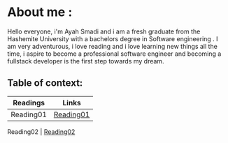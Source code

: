 # About me :
Hello everyone, i'm Ayah Smadi and i am a fresh graduate from the Hashemite University with a bachelors degree in  Software engineering .
I am very adventurous, i love reading and i love learning new things all the time, i aspire to  become a professional software engineer and becoming a fullstack developer is the first step towards my dream.

## Table of context:
 Readings               | Links                                                                                         
------------            | -------------                                                                                 
Reading01               |[Reading01](https://aya333.github/Reading-notess/gitintro)   
                                                                                                                 
Reading02               | [Reading02](https://aya333.github.io/Reading-notess/class201)                                  
